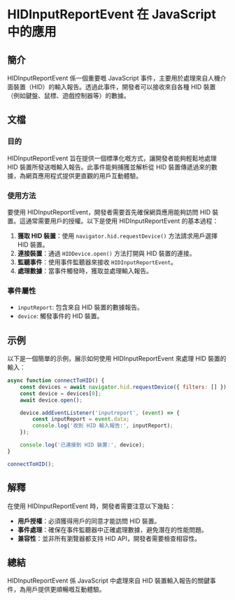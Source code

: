 <!--
Meta Description: # HIDInputReportEvent 在 JavaScript 中的應用 ## 簡介 HIDInputReportEvent 係一個重要嘅 JavaScript 事件，主要用於處理來自人機介面裝置（HID）的輸入報告。透過此事件，開發者可以接收來自各種 HID 裝置（例如鍵盤、鼠標、遊戲控制器...
Meta Keywords: hid, hidinputreportevent, device, javascript, inputreport
-->

# HIDInputReportEvent 在 JavaScript 中的應用

## 簡介
HIDInputReportEvent 係一個重要嘅 JavaScript 事件，主要用於處理來自人機介面裝置（HID）的輸入報告。透過此事件，開發者可以接收來自各種 HID 裝置（例如鍵盤、鼠標、遊戲控制器等）的數據。

## 文檔
### 目的
HIDInputReportEvent 旨在提供一個標準化嘅方式，讓開發者能夠輕鬆地處理 HID 裝置所發送嘅輸入報告。此事件能夠捕獲並解析從 HID 裝置傳遞過來的數據，為網頁應用程式提供更直觀的用戶互動體驗。

### 使用方法
要使用 HIDInputReportEvent，開發者需要首先確保網頁應用能夠訪問 HID 裝置。這通常需要用戶的授權。以下是使用 HIDInputReportEvent 的基本過程：

1. **獲取 HID 裝置**：使用 `navigator.hid.requestDevice()` 方法請求用戶選擇 HID 裝置。
2. **連接裝置**：通過 `HIDDevice.open()` 方法打開與 HID 裝置的連接。
3. **監聽事件**：使用事件監聽器來接收 `HIDInputReportEvent`。
4. **處理數據**：當事件觸發時，獲取並處理輸入報告。

### 事件屬性
- `inputReport`: 包含來自 HID 裝置的數據報告。
- `device`: 觸發事件的 HID 裝置。

## 示例
以下是一個簡單的示例，展示如何使用 HIDInputReportEvent 來處理 HID 裝置的輸入：

```javascript
async function connectToHID() {
    const devices = await navigator.hid.requestDevice({ filters: [] });
    const device = devices[0];
    await device.open();

    device.addEventListener('inputreport', (event) => {
        const inputReport = event.data;
        console.log('收到 HID 輸入報告:', inputReport);
    });

    console.log('已連接到 HID 裝置:', device);
}

connectToHID();
```

## 解釋
在使用 HIDInputReportEvent 時，開發者需要注意以下幾點：
- **用戶授權**：必須獲得用戶的同意才能訪問 HID 裝置。
- **事件處理**：確保在事件監聽器中正確處理數據，避免潛在的性能問題。
- **兼容性**：並非所有瀏覽器都支持 HID API，開發者需要檢查相容性。

## 總結
HIDInputReportEvent 係 JavaScript 中處理來自 HID 裝置輸入報告的關鍵事件，為用戶提供更順暢嘅互動體驗。